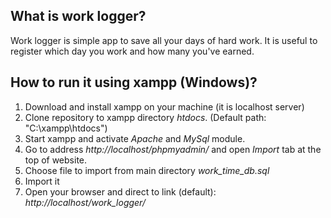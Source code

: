 ## What is work logger?
 Work logger is simple app to save all your days of hard work. It is useful to register which day you work and how many you've earned.

## How to run it using xampp (Windows)?
1. Download and install xampp on your machine (it is localhost server)
2. Clone repository to xampp directory *htdocs*. (Default path: "C:\xampp\htdocs")
3. Start xampp and activate *Apache* and *MySql* module.
4. Go to address *http://localhost/phpmyadmin/* and open *Import* tab at the top of website.
5. Choose file to import from main directory *work_time_db.sql*
6. Import it
7. Open your browser and direct to link (default): *http://localhost/work_logger/*
